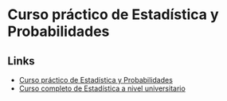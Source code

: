 # Curso práctico de Estadística y Probabilidades

## Links

- [Curso práctico de Estadística y Probabilidades](https://globant.udemy.com/course/curso-practico-de-estadistica-y-probabilidades/learn/lecture/29938646#overview)
- [Curso completo de Estadística a nivel universitario](https://globant.udemy.com/course/curso-completo-de-estadistica-a-nivel-universitario/learn/lecture/43760786?start=0#overview)
